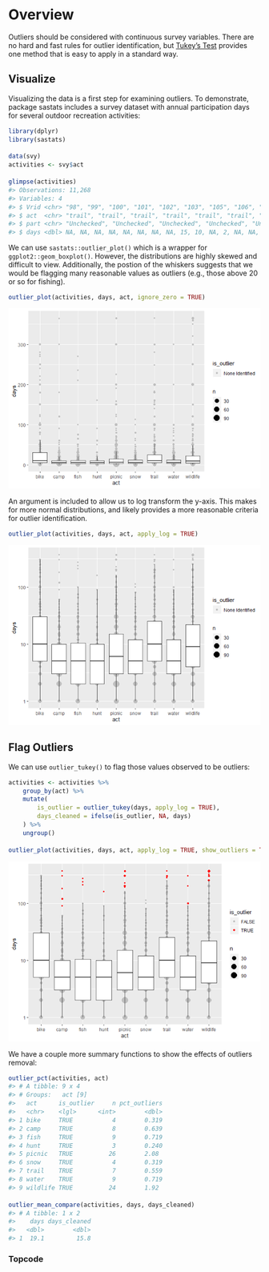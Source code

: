 
<!-- .md is generated from .Rmd. Please edit that file -->

# Overview

Outliers should be considered with continuous survey variables. There
are no hard and fast rules for outlier identification, but [Tukey’s
Test](https://en.wikipedia.org/wiki/Outlier#Tukey%27s_fences) provides
one method that is easy to apply in a standard way.

## Visualize

Visualizing the data is a first step for examining outliers. To
demonstrate, package sastats includes a survey dataset with annual
participation days for several outdoor recreation activities:

``` r
library(dplyr)
library(sastats)

data(svy)
activities <- svy$act

glimpse(activities)
#> Observations: 11,268
#> Variables: 4
#> $ Vrid <chr> "98", "99", "100", "101", "102", "103", "105", "106", "107", "...
#> $ act  <chr> "trail", "trail", "trail", "trail", "trail", "trail", "trail",...
#> $ part <chr> "Unchecked", "Unchecked", "Unchecked", "Unchecked", "Unchecked...
#> $ days <dbl> NA, NA, NA, NA, NA, NA, NA, NA, 15, 10, NA, 2, NA, NA, 10, NA,...
```

We can use `sastats::outlier_plot()` which is a wrapper for
`ggplot2::geom_boxplot()`. However, the distributions are highly skewed
and difficult to view. Additionally, the postion of the whiskers
suggests that we would be flagging many reasonable values as outliers
(e.g., those above 20 or so for fishing).

``` r
outlier_plot(activities, days, act, ignore_zero = TRUE)
```

![](outliers_files/figure-gfm/unnamed-chunk-4-1.png)<!-- -->

An argument is included to allow us to log transform the y-axis. This
makes for more normal distributions, and likely provides a more
reasonable criteria for outlier identification.

``` r
outlier_plot(activities, days, act, apply_log = TRUE)
```

![](outliers_files/figure-gfm/unnamed-chunk-5-1.png)<!-- -->

## Flag Outliers

We can use `outlier_tukey()` to flag those values observed to be
outliers:

``` r
activities <- activities %>%
    group_by(act) %>% 
    mutate(
        is_outlier = outlier_tukey(days, apply_log = TRUE), 
        days_cleaned = ifelse(is_outlier, NA, days) 
    ) %>% 
    ungroup()

outlier_plot(activities, days, act, apply_log = TRUE, show_outliers = TRUE)
```

![](outliers_files/figure-gfm/unnamed-chunk-6-1.png)<!-- -->

We have a couple more summary functions to show the effects of outliers
removal:

``` r
outlier_pct(activities, act)
#> # A tibble: 9 x 4
#> # Groups:   act [9]
#>   act      is_outlier     n pct_outliers
#>   <chr>    <lgl>      <int>        <dbl>
#> 1 bike     TRUE           4        0.319
#> 2 camp     TRUE           8        0.639
#> 3 fish     TRUE           9        0.719
#> 4 hunt     TRUE           3        0.240
#> 5 picnic   TRUE          26        2.08 
#> 6 snow     TRUE           4        0.319
#> 7 trail    TRUE           7        0.559
#> 8 water    TRUE           9        0.719
#> 9 wildlife TRUE          24        1.92

outlier_mean_compare(activities, days, days_cleaned)
#> # A tibble: 1 x 2
#>    days days_cleaned
#>   <dbl>        <dbl>
#> 1  19.1         15.8
```

### Topcode
